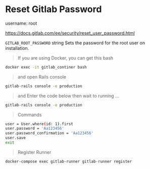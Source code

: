 # Reset Gitlab Password

username: root

<https://docs.gitlab.com/ee/security/reset_user_password.html>

`GITLAB_ROOT_PASSWORD` string Sets the password for the root user on installation.

> If you are using Docker, you can get this bash

```bash
docker exec -it gitlab_continer bash
```

> and open Rails console

```bash
gitlab-rails console -e production
```

> and Enter the code below then wait to running ...

```bash
gitlab-rails console -e production
```

> Commands

```bash
user = User.where(id: 1).first
user.password = 'Aa123456'
user.password_confirmation = 'Aa123456'
user.save
exit
```
> Register Runner

```bash
docker-compose exec gitlab-runner gitlab-runner register
```
